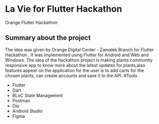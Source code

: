 # La Vie for Flutter Hackathon

Orange Flutter Hackathon

## Summary about the project

The idea was given by Orange Digital Center - Zamalek Branch for Flutter Hackathon , It was implemented using Flutter
for Android and Web and Windows.
The idea of the hackathon project is making plants community responsive app to know more about the latest updates for
plants,also features appear on the application for the user is to add carts for the chosen plants, can create accounts and
save it to the API.
#Tools
- Flutter
- Dart
- BLoC State Management
- Postman
- Dio
- Android Studio
- Figma
